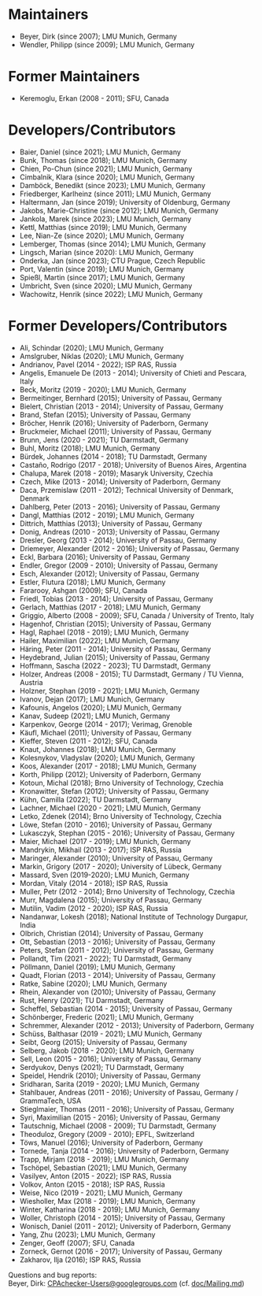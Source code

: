 <!--
This file is part of CPAchecker,
a tool for configurable software verification:
https://cpachecker.sosy-lab.org

SPDX-FileCopyrightText: 2007-2020 Dirk Beyer <https://www.sosy-lab.org>

SPDX-License-Identifier: Apache-2.0
-->

# Maintainers
- Beyer, Dirk (since 2007); LMU Munich, Germany
- Wendler, Philipp (since 2009); LMU Munich, Germany

# Former Maintainers
- Keremoglu, Erkan (2008 - 2011); SFU, Canada

# Developers/Contributors
- Baier, Daniel (since 2021); LMU Munich, Germany
- Bunk, Thomas (since 2018); LMU Munich, Germany
- Chien, Po-Chun (since 2021); LMU Munich, Germany
- Cimbalnik, Klara (since 2020); LMU Munich, Germany
- Damböck, Benedikt (since 2023); LMU Munich, Germany
- Friedberger, Karlheinz (since 2011); LMU Munich, Germany
- Haltermann, Jan (since 2019); University of Oldenburg, Germany
- Jakobs, Marie-Christine (since 2012); LMU Munich, Germany
- Jankola, Marek (since 2023); LMU Munich, Germany
- Kettl, Matthias (since 2019); LMU Munich, Germany
- Lee, Nian-Ze (since 2020); LMU Munich, Germany
- Lemberger, Thomas (since 2014); LMU Munich, Germany
- Lingsch, Marian (since 2020): LMU Munich, Germany
- Onderka, Jan (since 2023); CTU Prague, Czech Republic
- Port, Valentin (since 2019); LMU Munich, Germany
- Spießl, Martin (since 2017); LMU Munich, Germany
- Umbricht, Sven (since 2020); LMU Munich, Germany
- Wachowitz, Henrik (since 2022); LMU Munich, Germany

# Former Developers/Contributors
- Ali, Schindar (2020); LMU Munich, Germany
- Amslgruber, Niklas (2020); LMU Munich, Germany
- Andrianov, Pavel (2014 - 2022); ISP RAS, Russia
- Angelis, Emanuele De (2013 - 2014); University of Chieti and Pescara, Italy
- Beck, Moritz (2019 - 2020); LMU Munich, Germany
- Bermeitinger, Bernhard (2015); University of Passau, Germany
- Bielert, Christian (2013 - 2014); University of Passau, Germany
- Brand, Stefan (2015); University of Passau, Germany
- Bröcher, Henrik (2016); University of Paderborn, Germany
- Bruckmeier, Michael (2011); University of Passau, Germany
- Brunn, Jens (2020 - 2021); TU Darmstadt, Germany
- Buhl, Moritz (2018); LMU Munich, Germany
- Bürdek, Johannes (2014 - 2018); TU Darmstadt, Germany
- Castaño, Rodrigo (2017 - 2018); University of Buenos Aires, Argentina
- Chalupa, Marek (2018 - 2019); Masaryk University, Czechia
- Czech, Mike (2013 - 2014); University of Paderborn, Germany
- Daca, Przemislaw (2011 - 2012); Technical University of Denmark, Denmark
- Dahlberg, Peter (2013 - 2016); University of Passau, Germany
- Dangl, Matthias (2012 - 2019); LMU Munich, Germany
- Dittrich, Matthias (2013); University of Passau, Germany
- Donig, Andreas (2010 - 2013); University of Passau, Germany
- Dresler, Georg (2013 - 2014); University of Passau, Germany
- Driemeyer, Alexander (2012 - 2016); University of Passau, Germany
- Eckl, Barbara (2016); University of Passau, Germany
- Endler, Gregor (2009 - 2010); University of Passau, Germany
- Esch, Alexander (2012); University of Passau, Germany
- Estler, Flutura (2018); LMU Munich, Germany
- Fararooy, Ashgan (2009); SFU, Canada
- Friedl, Tobias (2013 - 2014); University of Passau, Germany
- Gerlach, Matthias (2017 - 2018); LMU Munich, Germany
- Griggio, Alberto (2008 - 2009); SFU, Canada / University of Trento, Italy
- Hagenhof, Christian (2015); University of Passau, Germany
- Hagl, Raphael (2018 - 2019); LMU Munich, Germany
- Hailer, Maximilian (2022); LMU Munich, Germany
- Häring, Peter (2011 - 2014); University of Passau, Germany
- Heydebrand, Julian (2015); University of Passau, Germany
- Hoffmann, Sascha (2022 - 2023); TU Darmstadt, Germany
- Holzer, Andreas (2008 - 2015); TU Darmstadt, Germany / TU Vienna, Austria
- Holzner, Stephan (2019 - 2021); LMU Munich, Germany
- Ivanov, Dejan (2017); LMU Munich, Germany
- Kafounis, Angelos (2020); LMU Munich, Germany
- Kanav, Sudeep (2021); LMU Munich, Germany
- Karpenkov, George (2014 - 2017); Verimag, Grenoble
- Käufl, Michael (2011); University of Passau, Germany
- Kieffer, Steven (2011 - 2012); SFU, Canada
- Knaut, Johannes (2018); LMU Munich, Germany
- Kolesnykov, Vladyslav (2020); LMU Munich, Germany
- Koos, Alexander (2017 - 2018); LMU Munich, Germany
- Korth, Philipp (2012); University of Paderborn, Germany
- Kotoun, Michal (2018); Brno University of Technology, Czechia
- Kronawitter, Stefan (2012); University of Passau, Germany
- Kühn, Camilla (2022); TU Darmstadt, Germany
- Lachner, Michael (2020 - 2021); LMU Munich, Germany
- Letko, Zdenek (2014); Brno University of Technology, Czechia
- Löwe, Stefan (2010 - 2016); University of Passau, Germany
- Lukasczyk, Stephan (2015 - 2016); University of Passau, Germany
- Maier, Michael (2017 - 2019); LMU Munich, Germany
- Mandrykin, Mikhail (2013 - 2017); ISP RAS, Russia
- Maringer, Alexander (2010); University of Passau, Germany
- Markin, Grigory (2017 - 2020); University of Lübeck, Germany
- Massard, Sven (2019-2020); LMU Munich, Germany
- Mordan, Vitaly (2014 - 2018); ISP RAS, Russia
- Muller, Petr (2012 - 2014); Brno University of Technology, Czechia
- Murr, Magdalena (2015); University of Passau, Germany
- Mutilin, Vadim (2012 - 2020); ISP RAS, Russia
- Nandanwar, Lokesh (2018); National Institute of Technology Durgapur, India
- Olbrich, Christian (2014); University of Passau, Germany
- Ott, Sebastian (2013 - 2016); University of Passau, Germany
- Peters, Stefan (2011 - 2012); University of Passau, Germany
- Pollandt, Tim (2021 - 2022); TU Darmstadt, Germany
- Pöllmann, Daniel (2019); LMU Munich, Germany
- Quadt, Florian (2013 - 2014); University of Passau, Germany
- Ratke, Sabine (2020); LMU Munich, Germany
- Rhein, Alexander von (2010); University of Passau, Germany
- Rust, Henry (2021); TU Darmstadt, Germany
- Scheffel, Sebastian (2014 - 2015); University of Passau, Germany
- Schönberger, Frederic (2021); LMU Munich, Germany
- Schremmer, Alexander (2012 - 2013); University of Paderborn, Germany
- Schüss, Balthasar (2019 - 2021); LMU Munich, Germany
- Seibt, Georg (2015); University of Passau, Germany
- Selberg, Jakob (2018 - 2020); LMU Munich, Germany
- Sell, Leon (2015 - 2016); University of Passau, Germany
- Serdyukov, Denys (2021); TU Darmstadt, Germany
- Speidel, Hendrik (2010); University of Passau, Germany
- Sridharan, Sarita (2019 - 2020); LMU Munich, Germany
- Stahlbauer, Andreas (2011 - 2016); University of Passau, Germany / GrammaTech, USA
- Stieglmaier, Thomas (2011 - 2016); University of Passau, Germany
- Syri, Maximilian (2015 - 2016); University of Passau, Germany
- Tautschnig, Michael (2008 - 2009); TU Darmstadt, Germany
- Theoduloz, Gregory (2009 - 2010); EPFL, Switzerland
- Töws, Manuel (2016); University of Paderborn, Germany
- Tornede, Tanja (2014 - 2016); University of Paderborn, Germany
- Trapp, Mirjam (2018 - 2019); LMU Munich, Germany
- Tschöpel, Sebastian (2021); LMU Munich, Germany
- Vasilyev, Anton (2015 - 2022); ISP RAS, Russia
- Volkov, Anton (2015 - 2018); ISP RAS, Russia
- Weise, Nico (2019 - 2021); LMU Munich, Germany
- Wiesholler, Max (2018 - 2019); LMU Munich, Germany
- Winter, Katharina (2018 - 2019); LMU Munich, Germany
- Woller, Christoph (2014 - 2015); University of Passau, Germany
- Wonisch, Daniel (2011 - 2012); University of Paderborn, Germany
- Yang, Zhu (2023); LMU Munich, Germany
- Zenger, Geoff (2007); SFU, Canada
- Zorneck, Gernot (2016 - 2017); University of Passau, Germany
- Zakharov, Ilja (2016); ISP RAS, Russia

Questions and bug reports:  
  Beyer, Dirk: CPAchecker-Users@googlegroups.com (cf. [doc/Mailing.md](doc/Mailing.md))

